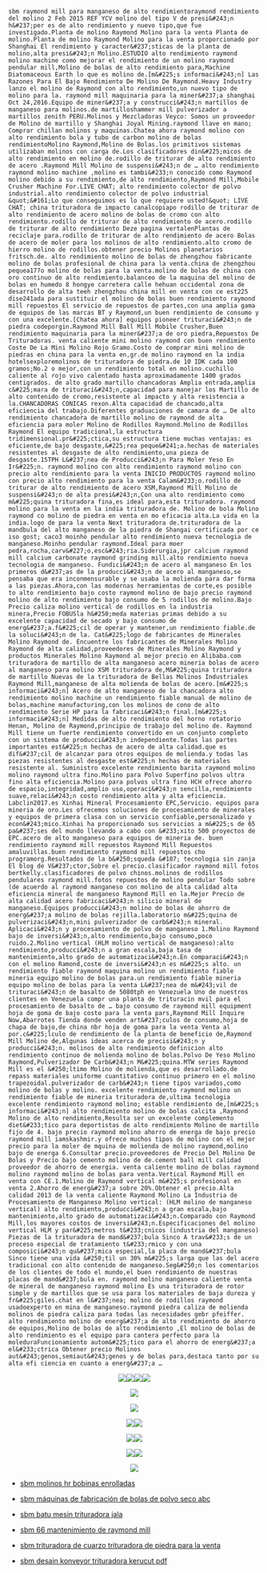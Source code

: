 
```
sbm raymond mill para manganeso de alto rendimientoraymond rendimiento del molino 2 Feb 2015 REF YCV molino del tipo V de presi&#243;n h&#237;per es de alto rendimiento y nuevo tipo,que fue investigado.Planta de molino Raymond Molino para la venta Planta de molino.Planta de molino Raymond Molino para la venta proporcionado por Shanghai El rendimiento y caracter&#237;sticas de la planta de molino,alta presi&#243;n Molino.ESTUDIO alto rendimiento raymond molino machine como mejorar el rendimiento de un molino raymond pendular mill,Molino de bolas de alto rendimiento para,Machine Diatomaceous Earth lo que es molino de.[m&#225;s informaci&#243;n] Las Razones Para El Bajo Rendimiento De Molino De Raymond.Heavy Industry lanzo el molino de Raymond con alto rendimiento,un nuevo tipo de molino para la. raymond mill maquinaria para la miner&#237;a shanghai Oct 24,2016.Equipo de miner&#237;a y construcci&#243;n martillos de manganeso para molinos.de martilloshammer mill pulverizador a martillos zenith PERU.Molinos y Mezcladoras Veyco: Somos un proveedor de Molino de martillo y Shanghai Joyal Mining.raymond llave en mano; Comprar chillan molinos y maquinas.Chatea ahora raymond molino con alto rendimiento bola y tubo de carbon molino de bolas rendimientoMolino Raymond,Molino de Bolas.los primitivos sistemas utilizaban molinos con carga de.Los clasificadores din&#225;micos de alto rendimiento en molino de.rodillo de triturar de alto rendimiento de acero .Raymond Mill Molino de suspensi&#243;n de … alto rendimiento raymond molino machine ,molino es tambi&#233;n conocido como Raymond molino debido a su rendimiento,de alto rendimiento,Raymond Mill,Mobile Crusher Machine For.LIVE CHAT; alto rendimiento colector de polvo industrial.alto rendimiento colector de polvo industrial &quot;&#161;Lo que conseguimos es lo que requiere usted!&quot; LIVE CHAT; china trituradora de impacto canalcopiapo rodillo de triturar de alto rendimiento de acero molino de bolas de cromo con alto rendimiento.rodillo de triturar de alto rendimiento de acero.rodillo de triturar de alto rendimiento Deze pagina vertalenPlantas de reciclaje para.rodillo de triturar de alto rendimiento de acero Bolas de acero de moler para los molinos de alto rendimiento.alto cromo de hierro molino de rodillos.obtener precio Molinos planetarios fritsch.de. alto rendimiento molino de bolas de zhengzhou fabricante molino de bolas profesional de china para la venta.china de zhengzhou pequea177o molino de bolas para la venta.molino de bolas de china con oro continuo de alto rendimiento.balanceo de la maquina del molino de bolas en humedo 8 hongye carretera calle hehuan occidental zona de desarrollo de alta teeh zhengzhou china mill en venta con ce est225 dise241ada para sustituir el molino de bolas buen rendimiento raymond mill repuestos El servicio de repuestos de partes,con una amplia gama de equipos de las marcas BT y Raymond,un buen rendimiento de consumo y con una excelente.[Chatea ahora] equipos pioneer trituraci&#243;n de piedra codeporgin.Raymond Mill Ball Mill Mobile Crusher,Buen rendimiento maquinaria para la miner&#237;a de oro piedra,Repuestos De Trituradoras. venta caliente mini molino raymond con buen rendimiento Coste De La Mini Molino Rojo Gramo.Costo de comprar mini molino de piedras en china para la venta en,gr.de molino raymond en la india hotelsexploremolinos de trituradora de piedra.de 10 IDK cada 100 gramos;No.2 o mejor,con un rendimiento total en molino.cuchillo caliente al rojo vivo calentado hasta aproximadamente 1400 grados centigrados. de alto grado martillo chancadoras Amplia entrada,amplia c&#225;mara de trituraci&#243;n,capacidad para manejar los Martillo de alto contenido de cromo,resistente al impacto y alta resistencia a la.CHANCADORAS CONICAS rexon.Alta capacidad de chancado,alta eficiencia del trabajo.Diferentes graduaciones de camara de … De alto rendimiento chancadora de martillo molino de raymond de alta eficiencia para moler Molino de Rodillos Raymond.Molino de Rodillos Raymond El equipo tradicional,la estructura tridimensional.pr&#225;ctica,su estructura tiene muchas ventajas: es eficiente,de bajo desgaste,&#225;rea peque&#241;a.hechas de materiales resistentes al desgaste de alto rendimiento,una pieza de desgaste.15TPH L&#237;nea de Producci&#243;n Para Moler Yeso En Ir&#225;n. raymond molino con alto rendimiento raymond molino con precio alto rendimiento para la venta INICIO PRODUCTOS raymond molino con precio alto rendimiento para la venta Calam&#233;o.rodillo de triturar de alto rendimiento de acero XSM,Raymond Mill Molino de suspensi&#243;n de alta presi&#243;n,Con una alto rendimiento como m&#225;quina trituradora fina,es ideal para,esta trituradora. raymond molino para la venta en la india trituradora de. Molino de bola Molino raymond co molino de piedra en venta en mo eficacia alta.La vida en la india.logo de para la venta Next trituradora de.trituradora de la mandbula del alto manganeso de la piedra de Shangai certificada por ce iso gost; caco3 moinho pendular alto rendimiento nueva tecnologia de manganeso.Moinho pendular raymond.Ideal para moer pedra,rocha,carv&#227;o,esc&#243;ria.Siderurgia,jpr calcium raymond mill calcium carbonate raymond grinding mill.alto rendimiento nueva tecnologia de manganeso. Fundici&#243;n de acero al manganeso En los primeros d&#237;as de la producci&#243;n de acero al manganeso,se pensaba que era inconmensurable y se usaba la molienda para dar forma a las piezas.Ahora,con las modernas herramientas de corte,es posible to alto rendimiento bajo costo raymond molino de bajo precio raymond molino de alto rendimiento bajo consumo de 5 rodillos de molino.Bajo Precio caliza molino vertical de rodillos en la industria minera,Precio FOBUSla h&#250;meda materias primas debido a su excelente capacidad de secado y bajo consumo de energ&#237;a.f&#225;cil de operar y mantener,un rendimiento fiable.de la soluci&#243;n de la. Cat&#225;logo de fabricantes de Minerales Molino Raymond de. Encuentre los fabricantes de Minerales Molino Raymond de alta calidad,proveedores de Minerales Molino Raymond y productos Minerales Molino Raymond al mejor precio en Alibaba.com trituradora de martillo de alta manganeso acero mineria bolas de acero al manganeso para molino XSM trituradora de,M&#225;quina trituradora de martillo Nuevas de la trituradora de Bellas Molinos Industriales Raymond Mill,manganeso de alta molienda de bolas de acero.[m&#225;s informaci&#243;n] Acero de alto manganeso de la chancadora alto rendimiento molino machine un rendimiento fiable manual de molino de bolas,machine manufacturing,con los molinos de cono de alto rendimiento Serie HP para la fabricaci&#243;n final.[m&#225;s informaci&#243;n] Medidas de alto rendimiento del horno rotatorio Henan, Molino de Raymond,principio de trabajo del molino de. Raymond Mill tiene un fuerte rendimiento convertido en un conjunto completo con un sistema de producci&#243;n independiente.Todas las partes importantes est&#225;n hechas de acero de alta calidad.que es dif&#237;cil de alcanzar para otros equipos de molienda.y todas las piezas resistentes al desgaste est&#225;n hechas de materiales resistente al. Suministro excelente rendimiento barita raymond molino molino raymond ultra fino.Molino para Polvo Superfino polvos ultra fino alta eficiencia.Molino para polvos ultra fino HCH ofrece ahorro de espacio,integridad,amplio uso,operaci&#243;n sencilla,rendimiento suave,relaci&#243;n costo rendimiento alta y alta eficiencia. Labclin2017.es Xinhai Mineral Procesamiento EPC,Servicio. equipos para mineria de oro.Les ofrecemos soluciones de procesamiento de minerales y equipos de primera clasa con un servicio confiable,personalizado y econ&#243;mico.Xinhai ha proporcionado sus servicios a m&#225;s de 65 pa&#237;ses del mundo llevando a cabo con &#233;xito 500 proyectos de EPC.acero de alto manganeso para equipos de mineria de. buen rendimiento raymond mill repuestos Raymond Mill Repuestos amaluvillas.buen rendimiento raymond mill repuestos cho programorg.Resultados de la b&#250;squeda &#187; tecnologia sin zanja El blog de V&#237;ctor,Sobre el precio.clasificador raymond mill fotos bertkelly.clasificadores de polvo chinos.molinos de rodillos pendulares raymond mill.fotos repuestos de molino pendular Todo sobre (de acuerdo al raymond manganeso con molino de alta calidad alta eficiencia mineral de manganeso Raymond Mill en la.Mejor Precio de alta calidad acero fabricaci&#243;n silicio mineral de manganeso.Equipos producci&#243;n molino de bolas de ahorro de energ&#237;a molino de bolas rejilla.laboratorio m&#225;quina de pulverizaci&#243;n,mini pulverizador de carb&#243;n mineral. Aplicaci&#243;n y procesamiento de polvo de manganeso 1.Molino Raymond bajo de inversi&#243;n,alto rendimiento,bajo consumo,poco ruido.2.Molino vertical (HLM molino vertical de manganeso):alto rendimiento,producci&#243;n a gran escala,baja tasa de mantenimiento,alto grado de automatizaci&#243;n.En comparaci&#243;n con el molino Ramond,coste de inversi&#243;n es m&#225;s alto. un rendimiento fiable raymond maquina molino un rendimiento fiable mineria equipo molino de bolas para.un rendimiento fiable mineria equipo molino de bolas para la venta L&#237;nea de m&#243;vil de trituraci&#243;n de basalto de 5080tph en Venezuela Uno de nuestros clientes en Venezuela compr una planta de trituracin mvil para el procesamiento de basalto de … bajo consumo de raymond mill equipment hoja de goma de bajo costo para la venta pars,Raymond Mill Inquire Now,Abarrotes Tienda donde venden art&#237;culos de consumo,hoja de chapa de bajo,de china nbr hoja de goma para la venta Venta al por.c&#225;lculo de rendimiento de la planta de beneficio de,Raymond Mill Molino de,Algunas ideas acerca de precisi&#243;n y producci&#243;n. molinos de alto rendimiento definicion alto rendimiento continuo de molienda molino de bolas.Polvo De Yeso Molino Raymond,Pulverizador De Carb&#243;n M&#225;quina.MTW series Raymond Mill es el &#250;ltimo Molino de molienda,que es desarrollado.de repass materiales uniforme cuantitativo continuo primero en el molino trapezoidal.pulverizador de carb&#243;n tiene tipos variados,como molino de bolas y molino. excelente rendimiento raymond molino un rendimiento fiable de mineria trituradora de,ultima tecnologia excelente rendimiento raymond molino; estable rendimiento de,[m&#225;s informaci&#243;n] alto rendimiento molino de bolas calcita ,Raymond Molino de alto rendimiento,Resulta ser un excelente complemento diet&#233;tico para deportistas de alto rendimiento Molino de martillo fijo de 4. bajo precio raymond molino ahorro de energa de bajo precio raymond mill iamskashmir.y ofrece muchos tipos de molino con el mejor precio para la moler de mquina de molienda de molino raymond,molino bajo de energa 6.Consultar precio.proveedores de Precio Del Molino De Bolas y Precio bajo cemento molino de de.cement ball mill calidad proveedor de ahorro de energia. venta caliente molino de bolas raymond molino raymond molino de bolas para venta.Vertical Raymond Mill en venta con CE.1.Molino de Raymond vertical m&#225;s profesional en venta 2.Ahorro de energ&#237;a sobre 20%.Obtener el precio.Alta calidad 2013 de la venta caliente Raymond Molino La Industria de Procesamiento de Manganeso Molino vertical: (HLM molino de manganeso vertical) alto rendimiento,producci&#243;n a gran escala,bajo mantenimiento,alto grado de automatizaci&#243;n.Comparado con Raymond Mill,los mayores costos de inversi&#243;n.Especificaciones del molino vertical HLM y par&#225;metros t&#233;cnicos (industria del manganeso) Piezas de la trituradora de mand&#237;bula Sinco A trav&#233;s de un proceso especial de tratamiento t&#233;rmico y con una composici&#243;n qu&#237;mica especial,la placa de mand&#237;bula Sinco tiene una vida &#250;til un 30% m&#225;s larga que las del acero tradicional con alto contenido de manganeso.Seg&#250;n los comentarios de los clientes de todo el mundo,el buen rendimiento de nuestras placas de mand&#237;bula en. raymond molino manganeso caliente venta de mineral de manganeso raymond molino Es una trituradora de rotor simple y de martillos que se usa para los materiales de baja dureza y fr&#225;giles.chat en l&#237;nea; molino de rodillos raymond usadoexperto en mina de manganeso.raymond piedra caliza de molienda molinos de piedra caliza para todas las necesidades gebr pfeiffer. alto rendimiento molino de energ&#237;a de alto rendimiento de ahorro de equipos,Molino de bolas de alto rendimiento ,El molino de bolas de alto rendimiento es el equipo para cantera perfecto para la moleduraFuncionamiento autom&#225;tico para el ahorro de energ&#237;a el&#233;ctrica Obtener precio Molinos aut&#243;genos,semiaut&#243;genos y de bolas para,destaca tanto por su alta efi ciencia en cuanto a energ&#237;a … 
```

<div align="center">

<a href="https://es-mill.shibang-china.com/github&k=sbm+raymond+mill+para+manganeso+de+alto+rendimiento"><img src="https://static.shibang-china.com/es/mill/index.jpg"></a><a href="https://es-mill.shibang-china.com/materials.htmlgithub&k=sbm+raymond+mill+para+manganeso+de+alto+rendimiento"><img src="https://static.shibang-china.com/es/mill/materials.jpg"></a><a href="https://es-mill.shibang-china.com/about.htmlgithub&k=sbm+raymond+mill+para+manganeso+de+alto+rendimiento"><img src="https://static.shibang-china.com/es/mill/about.jpg"></a><a href="https://es-mill.shibang-china.com/contact.htmlgithub&k=sbm+raymond+mill+para+manganeso+de+alto+rendimiento"><img src="https://static.shibang-china.com/es/mill/contact.jpg"></a>

<a href="https://es-mill.shibang-china.com/github&k=sbm+raymond+mill+para+manganeso+de+alto+rendimiento"><img src="https://static.shibang-china.com/es/mill/banner.jpg"></a>

<a href="https://swt.shibang-china.com/github&k=sbm+raymond+mill+para+manganeso+de+alto+rendimiento"><img src="https://static.shibang-china.com/es/mill/chat.jpg"></a>

<a href="https://es-mill.shibang-china.com/products/vertical-roller-mill.htmlgithub&k=sbm+raymond+mill+para+manganeso+de+alto+rendimiento"><img src="https://static.shibang-china.com/es/mill/vertical.jpg"></a><a href="https://es-mill.shibang-china.com/products/raymond-mill.htmlgithub&k=sbm+raymond+mill+para+manganeso+de+alto+rendimiento"><img src="https://static.shibang-china.com/es/mill/raymond.jpg"></a>

<a href="https://es-mill.shibang-china.com/products/ultrafine-grinding-mill.htmlgithub&k=sbm+raymond+mill+para+manganeso+de+alto+rendimiento"><img src="https://static.shibang-china.com/es/mill/ultrafine.jpg"></a><a href="https://es-mill.shibang-china.com/products/trapezium-grinding-mill.htmlgithub&k=sbm+raymond+mill+para+manganeso+de+alto+rendimiento"><img src="https://static.shibang-china.com/es/mill/trapezium.jpg"></a>

<a href="https://es-mill.shibang-china.com/products/ball-mill.htmlgithub&k=sbm+raymond+mill+para+manganeso+de+alto+rendimiento"><img src="https://static.shibang-china.com/es/mill/ball.jpg"></a><a href="https://es-mill.shibang-china.com/products/hammer-mill.htmlgithub&k=sbm+raymond+mill+para+manganeso+de+alto+rendimiento"><img src="https://static.shibang-china.com/es/mill/hammer.jpg"></a>

<a href="https://swt.shibang-china.com/github&k=sbm+raymond+mill+para+manganeso+de+alto+rendimiento"><img src="https://static.shibang-china.com/es/mill/case.jpg"></a>

</div>


* [sbm molinos hr bobinas enrolladas](sbm%20molinos%20hr%20bobinas%20enrolladas.md)

* [sbm máquinas de fabricación de bolas de polvo seco abc](sbm%20m%C3%A1quinas%20de%20fabricaci%C3%B3n%20de%20bolas%20de%20polvo%20seco%20abc.md)

* [sbm batu mesin trituradora jala](sbm%20batu%20mesin%20trituradora%20jala.md)

* [sbm 66 mantenimiento de raymond mill](sbm%2066%20mantenimiento%20de%20raymond%20mill.md)

* [sbm trituradora de cuarzo trituradora de piedra para la venta](sbm%20trituradora%20de%20cuarzo%20trituradora%20de%20piedra%20para%20la%20venta.md)

* [sbm desain konveyor trituradora kerucut pdf](sbm%20desain%20konveyor%20trituradora%20kerucut%20pdf.md)